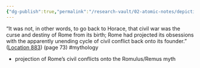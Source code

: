 ```yaml
---
{"dg-publish":true,"permalink":"/research-vault/02-atomic-notes/depictions-of-history-often-project-the-present-onto-a-mythical-past-rome-s-civil-conflict-on-to-romulus-remus-myths/"}
---
```


“It was not, in other words, to go back to Horace, that civil war was the curse and destiny of Rome from its birth; Rome had projected its obsessions with the apparently unending cycle of civil conflict back onto its founder.” ([Location 883](https://readwise.io/to_kindle?action=open&asin=B0108U7IHO&location=883)) (page 73) #mythology 

- projection of Rome’s civil conflicts onto the Romulus/Remus myth 